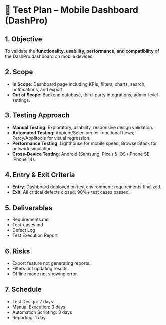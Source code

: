 # 🧪 Test Plan – Mobile Dashboard (DashPro)

## 1. Objective
To validate the **functionality, usability, performance, and compatibility** of the DashPro dashboard on mobile devices.

## 2. Scope
- **In Scope**: Dashboard page including KPIs, filters, charts, search, notifications, and export.  
- **Out of Scope**: Backend database, third-party integrations, admin-level settings.  

## 3. Testing Approach
- **Manual Testing**: Exploratory, usability, responsive design validation.  
- **Automated Testing**: Appium/Selenium for functional flows; Percy/Applitools for visual regression.  
- **Performance Testing**: Lighthouse for mobile speed, BrowserStack for network simulation.  
- **Cross-Device Testing**: Android (Samsung, Pixel) & iOS (iPhone SE, iPhone 14).  

## 4. Entry & Exit Criteria
- **Entry**: Dashboard deployed on test environment; requirements finalized.  
- **Exit**: All critical defects closed; 90%+ test cases passed.  

## 5. Deliverables
- Requirements.md  
- Test-cases.md  
- Defect Log  
- Test Execution Report  

## 6. Risks
- Export feature not generating reports.  
- Filters not updating results.  
- Offline mode not showing error.  

## 7. Schedule
- Test Design: 2 days  
- Manual Execution: 3 days  
- Automation Scripting: 3 days  
- Reporting: 1 day  
